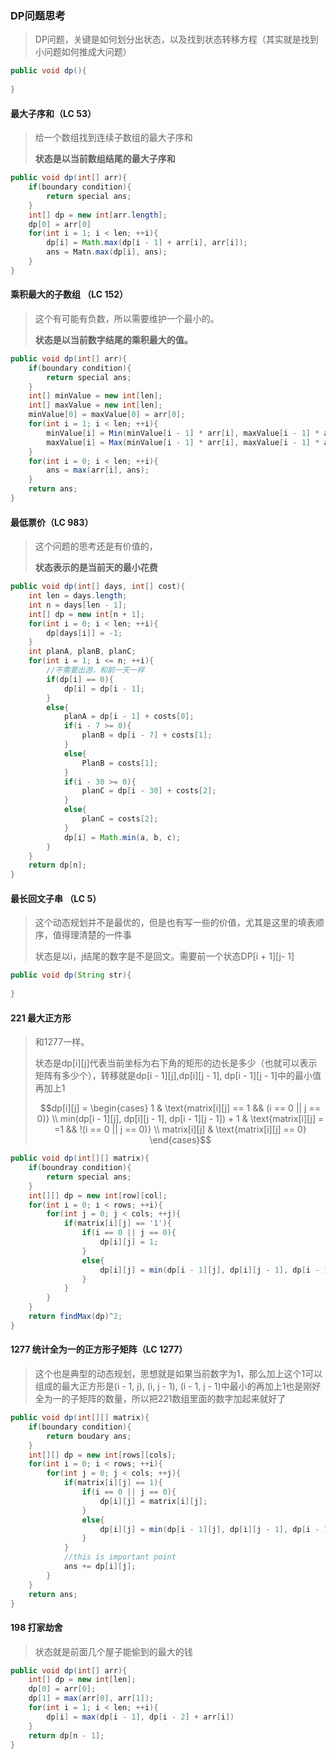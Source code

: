 ### DP问题思考

> DP问题，关键是如何划分出状态，以及找到状态转移方程（其实就是找到小问题如何推成大问题）

```java
public void dp(){
    
}
```

#### 最大子序和（LC 53）

> 给一个数组找到连续子数组的最大子序和
>
> **状态是以当前数组结尾的最大子序和**

```java
public void dp(int[] arr){
    if(boundary condition){
        return special ans;
    }
    int[] dp = new int[arr.length];
    dp[0] = arr[0]
    for(int i = 1; i < len; ++i){
        dp[i] = Math.max(dp[i - 1] + arr[i], arr[i]);
        ans = Matn.max(dp[i], ans);
    }
}
```

#### 乘积最大的子数组 （LC 152）

> 这个有可能有负数，所以需要维护一个最小的。
>
> **状态是以当前数字结尾的乘积最大的值。**

```java
public void dp(int[] arr){
    if(boundary condition){
        return special ans;
    }
    int[] minValue = new int[len];
    int[] maxValue = new int[len];
    minValue[0] = maxValue[0] = arr[0];
    for(int i = 1; i < len; ++i){
        minValue[i] = Min(minValue[i - 1] * arr[i], maxValue[i - 1] * arr[i], arr[i]);
        maxValue[i] = Max(minValue[i - 1] * arr[i], maxValue[i - 1] * arr[i], arr[i]);
    }
    for(int i = 0; i < len; ++i){
        ans = max(arr[i], ans);
    }
    return ans;
}
```

#### 最低票价（LC 983）

> 这个问题的思考还是有价值的，
>
> **状态表示的是当前天的最小花费**

```java
public void dp(int[] days, int[] cost){
    int len = days.length;
    int n = days[len - 1];
    int[] dp = new int[n + 1];
    for(int i = 0; i < len; ++i){
        dp[days[i]] = -1;
    }
    int planA, planB, planC;
    for(int i = 1; i <= n; ++i){
        //不需要出游，和前一天一样
        if(dp[i] == 0){
            dp[i] = dp[i - 1];
        }
        else{
            planA = dp[i - 1] + costs[0];
            if(i - 7 >= 0){
                planB = dp[i - 7] + costs[1];
            }
            else{
                PlanB = costs[1];
            }
            if(i - 30 >= 0){
                planC = dp[i - 30] + costs[2];
            }
            else{
                planC = costs[2];
            }
            dp[i] = Math.min(a, b, c);
        }
    }
    return dp[n];
}
```

#### 最长回文子串 （LC 5）

> 这个动态规划并不是最优的，但是也有写一些的价值，尤其是这里的填表顺序，值得理清楚的一件事
>
> 状态是以i，j结尾的数字是不是回文。需要前一个状态DP\[i + 1]\[j- 1]

```java
public void dp(String str){
    
}
```


#### 221 最大正方形

> 和1277一样。
>
> 状态是dp\[i]\[j]代表当前坐标为右下角的矩形的边长是多少（也就可以表示矩阵有多少个），转移就是dp\[i - 1]\[j],dp\[i]\[j - 1], dp\[i - 1]\[j - 1]中的最小值再加上1
>
> $$dp[i][j] = \begin{cases} 1 & \text{matrix[i][j] == 1 && (i == 0 || j == 0)} \\ min(dp[i - 1][j], dp[i][j - 1], dp[i - 1][j - 1]) + 1 & \text{matrix[i][j] = =1  && !(i == 0 || j == 0)} \\ matrix[i][j] & \text{matrix[i][j] == 0} \end{cases}$$
>
> 

```java
public void dp(int[][] matrix){
    if(boundray condition){
        return special ans;
    }
    int[][] dp = new int[row][col];
    for(int i = 0; i < rows; ++i){
        for(int j = 0; j < cols; ++j){
            if(matrix[i][j] == '1'){
                if(i == 0 || j == 0){
                    dp[i][j] = 1;
                }
                else{
                    dp[i][j] = min(dp[i - 1][j], dp[i][j - 1], dp[i - 1][j - 1]) + 1;
                }
            }
        }
    }
    return findMax(dp)^2;
}
```


#### 1277 统计全为一的正方形子矩阵（LC 1277）

> 这个也是典型的动态规划，思想就是如果当前数字为1，那么加上这个1可以组成的最大正方形是(i - 1, j), (i, j - 1), (i - 1, j - 1)中最小的再加上1也是刚好全为一的子矩阵的数量，所以把221数组里面的数字加起来就好了

```java
public void dp(int[][] matrix){
    if(boundary condition){
        return boudary ans;
    }
    int[][] dp = new int[rows][cols];
    for(int i = 0; i < rows; ++i){
        for(int j = 0; j < cols; ++j){
            if(matrix[i][j] == 1){
                if(i == 0 || j == 0){
                    dp[i][j] = matrix[i][j];
                }
                else{
                    dp[i][j] = min(dp[i - 1][j], dp[i][j - 1], dp[i - 1][j - 1]) + 1;
                }
            }
            //this is important point
            ans += dp[i][j];
        }
    }
    return ans;
}
```

#### 198 打家劫舍

> 状态就是前面几个屋子能偷到的最大的钱

```java
public void dp(int[] arr){
    int[] dp = new int[len];
    dp[0] = arr[0];
    dp[1] = max(arr[0], arr[1]);
    for(int i = 1; i < len; ++i){
        dp[i] = max(dp[i - 1], dp[i - 2] + arr[i])
    }
    return dp[n - 1];
}
```

